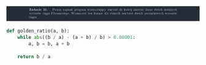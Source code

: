 <picture>
  <source srcset="../../srt/zbior_zadan/21.png" media="(prefers-color-scheme: light)">
  <source srcset="../../srt/zbior_zadan/black_21.png" media="(prefers-color-scheme: dark)">
  <img src="../../srt/zbior_zadan/black_21.png" alt="zadanie 21">
</picture>

```python
def golden_ratio(a, b):
    while abs((b / a) - (a + b) / b) > 0.00001:
        a, b = b, a + b

    return b / a



```